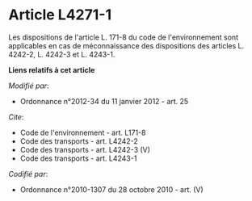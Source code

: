 # Article L4271-1

Les dispositions de l'article L. 171-8 du code de l'environnement sont applicables en cas de méconnaissance des dispositions
des articles L. 4242-2, L. 4242-3 et L. 4243-1.

**Liens relatifs à cet article**

_Modifié par_:

  - Ordonnance n°2012-34 du 11 janvier 2012 - art. 25

_Cite_:

  - Code de l'environnement - art. L171-8
  - Code des transports - art. L4242-2
  - Code des transports - art. L4242-3 (V)
  - Code des transports - art. L4243-1

_Codifié par_:

  - Ordonnance n°2010-1307 du 28 octobre 2010 - art. (V)
